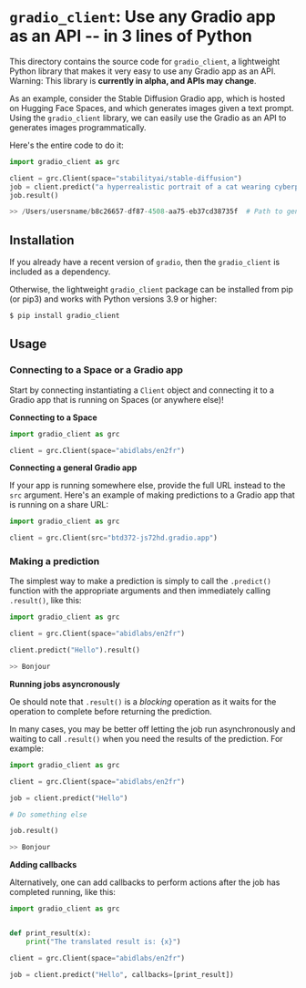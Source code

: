 # `gradio_client`: Use any Gradio app as an API -- in 3 lines of Python

This directory contains the source code for `gradio_client`, a lightweight Python library that makes it very easy to use any Gradio app as an API. Warning: This library is **currently in alpha, and APIs may change**.

As an example, consider the Stable Diffusion Gradio app, which is hosted on Hugging Face Spaces, and which generates images given a text prompt. Using the `gradio_client` library, we can easily use the Gradio as an API to generates images programmatically.

Here's the entire code to do it:

```python
import gradio_client as grc

client = grc.Client(space="stabilityai/stable-diffusion")
job = client.predict("a hyperrealistic portrait of a cat wearing cyberpunk armor", "", fn_index=1)
job.result()

>> /Users/usersname/b8c26657-df87-4508-aa75-eb37cd38735f  # Path to generatoed gallery of images

```

## Installation

If you already have a recent version of `gradio`, then the `gradio_client` is included as a dependency. 

Otherwise, the lightweight `gradio_client` package can be installed from pip (or pip3) and works with Python versions 3.9 or higher:

```bash
$ pip install gradio_client
```

## Usage

### Connecting to a Space or a Gradio app

Start by connecting instantiating a `Client` object and connecting it to a Gradio app 
that is running on Spaces (or anywhere else)!

**Connecting to a Space**

```python
import gradio_client as grc

client = grc.Client(space="abidlabs/en2fr")
```

**Connecting a general Gradio app**

If your app is running somewhere else, provide the full URL instead to the `src` argument. Here's an example of making predictions to a Gradio app that is running on a share URL:

```python
import gradio_client as grc

client = grc.Client(src="btd372-js72hd.gradio.app")
```

### Making a prediction

The simplest way to make a prediction is simply to call the `.predict()` function with the appropriate arguments and then immediately calling `.result()`, like this:

```python
import gradio_client as grc

client = grc.Client(space="abidlabs/en2fr")

client.predict("Hello").result()

>> Bonjour
```

**Running jobs asyncronously**

Oe should note that `.result()` is a *blocking* operation as it waits for the operation to complete before returning the prediction. 

In many cases, you may be better off letting the job run asynchronously and waiting to call `.result()` when you need the results of the prediction. For example:

```python
import gradio_client as grc

client = grc.Client(space="abidlabs/en2fr")

job = client.predict("Hello")

# Do something else

job.result()

>> Bonjour
```

**Adding callbacks**

Alternatively, one can add callbacks to perform actions after the job has completed running, like this:

```python
import gradio_client as grc


def print_result(x):
    print("The translated result is: {x}")

client = grc.Client(space="abidlabs/en2fr")

job = client.predict("Hello", callbacks=[print_result])
```
